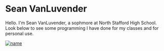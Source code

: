 # Sean VanLuvender
Hello. I'm Sean VanLuvender, a sophmore at North Stafford High School. Look below to see some programming I have done for my classes and for personal use.

[![name](github.com/sean-vanluvender/sean-vanluvender.github.io/blob/main/PiggyBank.png)](https://github.com/sean-vanluvender/sean-vanluvender.github.io)
